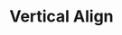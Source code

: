 ---
title: Vertical Align
description: Easily adjusts vertical alignment for elements like inline text where Flex Box support is limited.
icon: objects-align-top
---